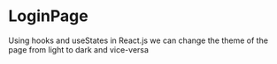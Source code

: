 # LoginPage
Using hooks and useStates in React.js we can change the theme of the page from light to dark and vice-versa
